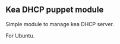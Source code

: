 Kea DHCP puppet module
----------------------

Simple module to manage kea DHCP server.

For Ubuntu.
